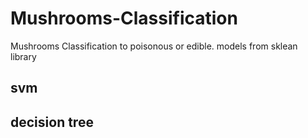 # Mushrooms-Classification
Mushrooms Classification to poisonous or edible.
models from sklean library 

##   svm 
##   decision tree
